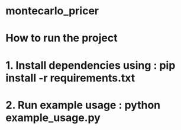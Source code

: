 # montecarlo_pricer

# How to run the project
# 1. Install dependencies using : pip install -r requirements.txt
# 2. Run example usage : python example_usage.py